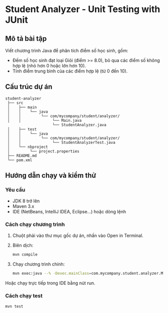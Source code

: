 # Student Analyzer - Unit Testing with JUnit

## Mô tả bài tập

Viết chương trình Java để phân tích điểm số học sinh, gồm:

-  Đếm số học sinh đạt loại Giỏi (điểm >= 8.0), bỏ qua các điểm số không hợp lệ (nhỏ hơn 0 hoặc lớn hơn 10).
-  Tính điểm trung bình của các điểm hợp lệ (từ 0 đến 10).

## Cấu trúc dự án

```
student-analyzer
 ├── src
 │    ├── main
 │    │    └── java
 │    │         └── com/mycompany/student/analyzer/
 │    │              └── Main.java
                     └── StudentAnalyzer.java
 │    ├── test
 │    │    └── java
 │    │         └── com/mycompany/student/analyzer/
 │    │              └── StudentAnalyzerTest.java
 │    └── nbproject
 │         └── project.properties
 ├── README.md
 └── pom.xml 
```

## Hướng dẫn chạy và kiểm thử
### Yêu cầu

- JDK 8 trở lên
- Maven 3.x
- IDE (NetBeans, IntelliJ IDEA, Eclipse...) hoặc dòng lệnh

### Cách chạy chương trình
1. Chuột phải vào thư mục gốc dự án, nhấn vào Open in Terminal.
2. Biên dịch:

   ```bash
   mvn compile
   ```

3. Chạy chương trình chính:

   ```bash
   mvn exec:java --% -Dexec.mainClass=com.mycompany.student.analyzer.Main
   ```

Hoặc chạy trực tiếp trong IDE bằng nút run.

### Cách chạy test

   ```bash
   mvn test
   ```